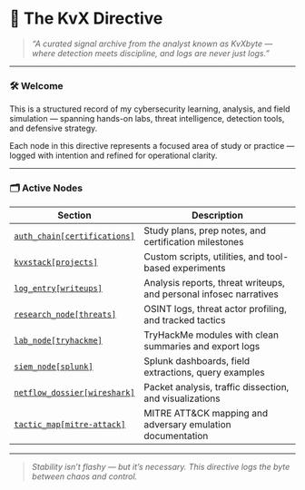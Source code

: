 # 🧠 The KvX Directive

> *“A curated signal archive from the analyst known as KvXbyte — where detection meets discipline, and logs are never just logs.”*

---

### 🛠️ Welcome

This is a structured record of my cybersecurity learning, analysis, and field simulation — spanning hands-on labs, threat intelligence, detection tools, and defensive strategy.

Each node in this directive represents a focused area of study or practice — logged with intention and refined for operational clarity.

---

### 🗂️ Active Nodes

| Section                               | Description                                                                |
|---------------------------------------|----------------------------------------------------------------------------|
| [`auth_chain[certifications]`](./auth_chain[certifications])     | Study plans, prep notes, and certification milestones                      |
| [`kvxstack[projects]`](./kvxstack[projects])                     | Custom scripts, utilities, and tool-based experiments                      |
| [`log_entry[writeups]`](./log_entry[writeups])                   | Analysis reports, threat writeups, and personal infosec narratives         |
| [`research_node[threats]`](./research_node[threats])             | OSINT logs, threat actor profiling, and tracked tactics                    |
| [`lab_node[tryhackme]`](./lab_node[tryhackme])                   | TryHackMe modules with clean summaries and export logs                     |
| [`siem_node[splunk]`](./siem_node[splunk])                       | Splunk dashboards, field extractions, query examples                       |
| [`netflow_dossier[wireshark]`](./netflow_dossier[wireshark])     | Packet analysis, traffic dissection, and visualizations                    |
| [`tactic_map[mitre-attack]`](./tactic_map[mitre-attack])         | MITRE ATT&CK mapping and adversary emulation documentation                 |

---

> *Stability isn’t flashy — but it’s necessary. This directive logs the byte between chaos and control.*
